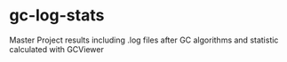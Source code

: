 # gc-log-stats
Master Project results including .log files after GC algorithms and statistic calculated with GCViewer
